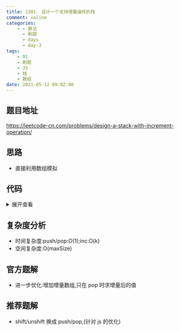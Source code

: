```yaml
---
title: 1381. 设计一个支持增量操作的栈
comment: valine
categories:
    - - 算法
      - 刷题
      - days
      - day-3
tags:
    - 91
    - 刷题
    - JS
    - 栈
    - 数组
date: 2021-05-12 09:02:00
---
```


## 题目地址

https://leetcode-cn.com/problems/design-a-stack-with-increment-operation/

## 思路

-   直接利用数组模拟

## 代码

<details>
<summary>展开查看</summary>

```js
/**
 * @param {number} maxSize
 */
var CustomStack = function (maxSize) {
    this.maxSize = maxSize;
    this.stack = [];
};

/**
 * @param {number} x
 * @return {void}
 */
CustomStack.prototype.push = function (x) {
    if (this.stack.length < this.maxSize) {
        this.stack.unshift(x);
    }
};

/**
 * @return {number}
 */
CustomStack.prototype.pop = function () {
    return this.stack.shift() || -1;
};

/**
 * @param {number} k
 * @param {number} val
 * @return {void}
 */
CustomStack.prototype.increment = function (k, val) {
    const n = this.stack.length;
    for (let i = n - 1; i >= 0 && n - 1 - i < k; i--) {
        this.stack[i] += val;
    }
};

/**
 * Your CustomStack object will be instantiated and called as such:
 * var obj = new CustomStack(maxSize)
 * obj.push(x)
 * var param_2 = obj.pop()
 * obj.increment(k,val)
 */
```

</details>

## 复杂度分析

-   时间复杂度:push/pop:O(1);inc:O(k)
-   空间复杂度:O(maxSize)

## 官方题解

-   进一步优化:增加增量数组,只在 pop 时求增量后的值

## 推荐题解

-   shift/unshift 换成 push/pop,(针对 js 的优化)
